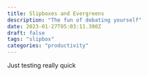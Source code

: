 ```yaml
---
title: Slipboxes and Evergreens
description: "The fun of debating yourself"
date: 2023-01-27T05:03:11.390Z
draft: false
tags: "slipbox"
categories: "productivity"
---
```



Just testing really quick